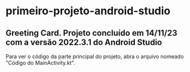 # primeiro-projeto-android-studio
## Greeting Card. Projeto concluído em 14/11/23 com a versão 2022.3.1 do Android Studio

Para ver o código da parte principal do projeto, abra o arquivo nomeado "Código do MainActivity.kt".
